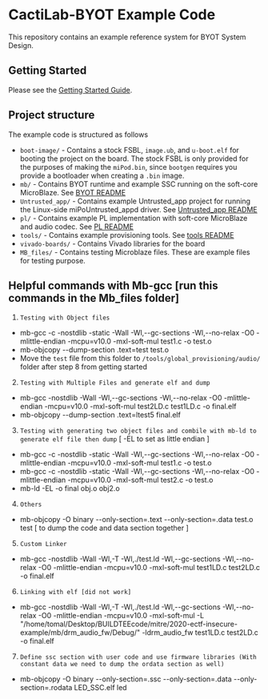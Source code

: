 # CactiLab-BYOT Example Code

This repository contains an example reference system for BYOT System Design. 


## Getting Started
Please see the [Getting Started Guide](getting_started.md).

## Project structure
The example code is structured as follows

 * `boot-image/` - Contains a stock FSBL, `image.ub`, and `u-boot.elf` for booting the project on the board. The stock FSBL is only provided for the purposes of making the `miPod.bin`, since `bootgen` requires you provide a bootloader when creating a `.bin` image.
 * `mb/` - Contains BYOT runtime and example SSC running on the soft-core MicroBlaze. See [BYOT README](mb/README.md)
 * `Untrusted_app/` - Contains example Untrusted_app project for running the Linux-side miPoUntrusted_appd driver. See [Untrusted_app README](Untrusted_app/README.md)
 * `pl/` - Contains example PL implementation with soft-core MicroBlaze and audio codec. See [PL README](pl/README.md)
 * `tools/` - Contains example provisioning tools. See [tools README](tools/README.md)
 * `vivado-boards/` - Contains Vivado libraries for the board
 * `MB_files/` - Contains testing Microblaze files. These are example files for testing purpose.


## Helpful commands with Mb-gcc [run this commands in the Mb_files folder]
1. `Testing with Object files`
 * mb-gcc -c -nostdlib -static -Wall -Wl,--gc-sections -Wl,--no-relax -O0 -mlittle-endian -mcpu=v10.0 -mxl-soft-mul test1.c -o test.o
 * mb-objcopy --dump-section .text=test test.o
 * Move the `test` file from this folder to `/tools/global_provisioning/audio/` folder after step 8 from getting started

2. `Testing with Multiple Files and generate elf and dump`
 * mb-gcc -nostdlib  -Wall -Wl,--gc-sections -Wl,--no-relax -O0 -mlittle-endian -mcpu=v10.0 -mxl-soft-mul test2LD.c test1LD.c -o final.elf
 * mb-objcopy --dump-section .text=ltest5 final.elf

3. `Testing with generating two object files and combile with mb-ld to generate elf file then dump` [ -EL to set as little endian ]
 * mb-gcc -c -nostdlib -static -Wall -Wl,--gc-sections -Wl,--no-relax -O0 -mlittle-endian -mcpu=v10.0 -mxl-soft-mul test1.c -o test.o
 * mb-gcc -c -nostdlib -static -Wall -Wl,--gc-sections -Wl,--no-relax -O0 -mlittle-endian -mcpu=v10.0 -mxl-soft-mul test2.c -o test.o
 * mb-ld -EL -o final obj.o obj2.o
4. `Others`
 * mb-objcopy -O binary --only-section=.text --only-section=.data test.o test [ to dump the code and data section together ]
5. `Custom Linker`
 * mb-gcc -nostdlib -Wall -Wl,-T -Wl,./test.ld -Wl,--gc-sections -Wl,--no-relax -O0 -mlittle-endian -mcpu=v10.0 -mxl-soft-mul test1LD.c test2LD.c -o final.elf
6. `Linking with elf [did not work] `
 * mb-gcc -nostdlib -Wall -Wl,-T -Wl,./test.ld -Wl,--gc-sections -Wl,--no-relax -O0 -mlittle-endian -mcpu=v10.0 -mxl-soft-mul -L "/home/tomal/Desktop/BUILDTEEcode/mitre/2020-ectf-insecure-example/mb/drm_audio_fw/Debug/" -ldrm_audio_fw test1LD.c test2LD.c -o final.elf
7. `Define ssc section with user code and use firmware libraries (With constant data we need to dump the ordata section as well)`
 * mb-objcopy -O binary --only-section=.ssc --only-section=.data --only-section=.rodata LED_SSC.elf led

